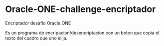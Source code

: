 # Oracle-ONE-challenge-encriptador
Encriptador desafio Oracle ONE

Es un programa de encripacion/desencriptacion con un boton que copia el texto del cuadro que uno elija.
